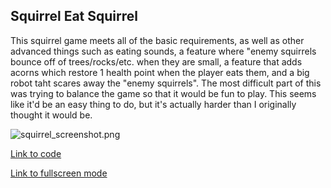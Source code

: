 

## Squirrel Eat Squirrel

This squirrel game meets all of the basic requirements, as well as other advanced things such as eating sounds, a feature where "enemy squirrels bounce off of trees/rocks/etc. when they are small, a feature that adds acorns which restore 1 health point when the player eats them, and a big robot taht scares away the "enemy squirrels". The most difficult part of this was trying to balance the game so that it would be fun to play. This seems like it'd be an easy thing to do, but it's actually harder than I originally thought it would be.


![squirrel_screenshot.png]({{site.baseurl}}/squirrel_screenshot.png)



[Link to code](https://editor.p5js.org/rrenaldo/sketches/0ru07Xmpj)

[Link to fullscreen mode](https://editor.p5js.org/rrenaldo/full/0ru07Xmpj)
